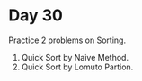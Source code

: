 # Day 30

Practice 2 problems on Sorting.

1. Quick Sort by Naive Method.
2. Quick Sort by Lomuto Partion.


